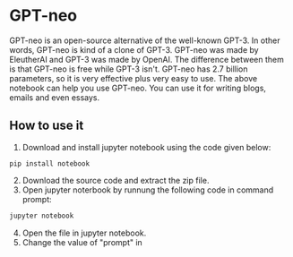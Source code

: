 # GPT-neo

GPT-neo is an open-source alternative of the well-known GPT-3. In other words, GPT-neo is kind of a clone of GPT-3. GPT-neo was made by EleutherAI and GPT-3 was made by OpenAI. The difference between them is that GPT-neo is free while GPT-3 isn't.
GPT-neo has 2.7 billion parameters, so it is very effective plus very easy to use. The above notebook can help you use GPT-neo. You can use it for writing blogs, emails and even essays.

## How to use it
 
 1. Download and install jupyter notebook using the code given below:
 
```pip
pip install notebook
```

 2. Download the source code and extract the zip file.
 3. Open jupyter noterbook by runnung the following code in command prompt:
 
 ```cmd
jupyter notebook
```

4. Open the file in jupyter notebook.
5. Change the value of "prompt" in
